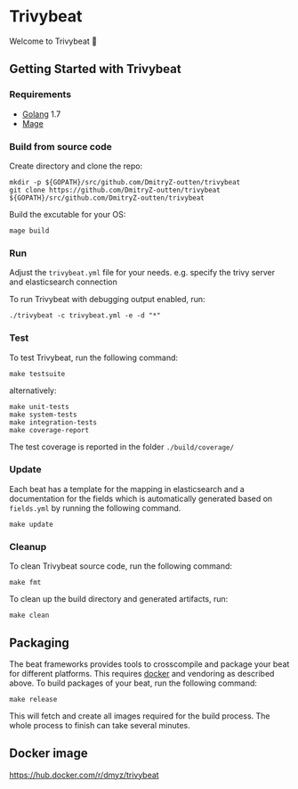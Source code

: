 # Trivybeat

Welcome to Trivybeat 👋


## Getting Started with Trivybeat

### Requirements

* [Golang](https://golang.org/dl/) 1.7
* [Mage](https://magefile.org/)

### Build from source code

Create directory and clone the repo:
```
mkdir -p ${GOPATH}/src/github.com/DmitryZ-outten/trivybeat
git clone https://github.com/DmitryZ-outten/trivybeat ${GOPATH}/src/github.com/DmitryZ-outten/trivybeat
```

Build the excutable for your OS:
```
mage build
```

### Run

Adjust the `trivybeat.yml` file for your needs. e.g. specify the trivy server and elasticsearch connection

To run Trivybeat with debugging output enabled, run:
```
./trivybeat -c trivybeat.yml -e -d "*"
```

### Test

To test Trivybeat, run the following command:

```
make testsuite
```

alternatively:
```
make unit-tests
make system-tests
make integration-tests
make coverage-report
```

The test coverage is reported in the folder `./build/coverage/`

### Update

Each beat has a template for the mapping in elasticsearch and a documentation for the fields
which is automatically generated based on `fields.yml` by running the following command.

```
make update
```

### Cleanup

To clean  Trivybeat source code, run the following command:

```
make fmt
```

To clean up the build directory and generated artifacts, run:

```
make clean
```

## Packaging

The beat frameworks provides tools to crosscompile and package your beat for different platforms. This requires [docker](https://www.docker.com/) and vendoring as described above. To build packages of your beat, run the following command:

```
make release
```

This will fetch and create all images required for the build process. The whole process to finish can take several minutes.

## Docker image

https://hub.docker.com/r/dmyz/trivybeat
